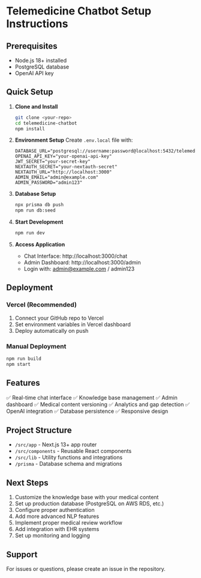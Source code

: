 # Telemedicine Chatbot Setup Instructions

## Prerequisites

- Node.js 18+ installed
- PostgreSQL database
- OpenAI API key

## Quick Setup

1. **Clone and Install**

   ```bash
   git clone <your-repo>
   cd telemedicine-chatbot
   npm install
   ```

2. **Environment Setup**
   Create `.env.local` file with:

   ```
   DATABASE_URL="postgresql://username:password@localhost:5432/telemedicine_chatbot"
   OPENAI_API_KEY="your-openai-api-key"
   JWT_SECRET="your-secret-key"
   NEXTAUTH_SECRET="your-nextauth-secret"
   NEXTAUTH_URL="http://localhost:3000"
   ADMIN_EMAIL="admin@example.com"
   ADMIN_PASSWORD="admin123"
   ```

3. **Database Setup**

   ```bash
   npx prisma db push
   npm run db:seed
   ```

4. **Start Development**

   ```bash
   npm run dev
   ```

5. **Access Application**
   - Chat Interface: http://localhost:3000/chat
   - Admin Dashboard: http://localhost:3000/admin
   - Login with: admin@example.com / admin123

## Deployment

### Vercel (Recommended)

1. Connect your GitHub repo to Vercel
2. Set environment variables in Vercel dashboard
3. Deploy automatically on push

### Manual Deployment

```bash
npm run build
npm start
```

## Features

✅ Real-time chat interface
✅ Knowledge base management
✅ Admin dashboard
✅ Medical content versioning
✅ Analytics and gap detection
✅ OpenAI integration
✅ Database persistence
✅ Responsive design

## Project Structure

- `/src/app` - Next.js 13+ app router
- `/src/components` - Reusable React components
- `/src/lib` - Utility functions and integrations
- `/prisma` - Database schema and migrations

## Next Steps

1. Customize the knowledge base with your medical content
2. Set up production database (PostgreSQL on AWS RDS, etc.)
3. Configure proper authentication
4. Add more advanced NLP features
5. Implement proper medical review workflow
6. Add integration with EHR systems
7. Set up monitoring and logging

## Support

For issues or questions, please create an issue in the repository.

